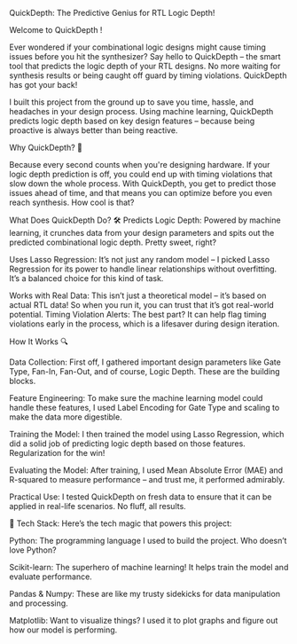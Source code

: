QuickDepth: The Predictive Genius for RTL Logic Depth!

Welcome to QuickDepth !

Ever wondered if your combinational logic designs might cause timing issues before you hit the synthesizer? Say hello to QuickDepth – the smart tool that predicts the logic depth of your RTL designs. No more waiting for synthesis results or being caught off guard by timing violations. QuickDepth has got your back!

I built this project from the ground up to save you time, hassle, and headaches in your design process. Using machine learning, QuickDepth predicts logic depth based on key design features – because being proactive is always better than being reactive.

Why QuickDepth? 🤔

Because every second counts when you're designing hardware. If your logic depth prediction is off, you could end up with timing violations that slow down the whole process. With QuickDepth, you get to predict those issues ahead of time, and that means you can optimize before you even reach synthesis. How cool is that?

What Does QuickDepth Do? 🛠️
Predicts Logic Depth: Powered by machine learning, it crunches data from your design parameters and spits out the predicted combinational logic depth. Pretty sweet, right?

Uses Lasso Regression: It’s not just any random model – I picked Lasso Regression for its power to handle linear relationships without overfitting. It’s a balanced choice for this kind of task.

Works with Real Data: This isn’t just a theoretical model – it’s based on actual RTL data! So when you run it, you can trust that it’s got real-world potential.
Timing Violation Alerts: The best part? It can help flag timing violations early in the process, which is a lifesaver during design iteration.

How It Works 🔍

Data Collection: First off, I gathered important design parameters like Gate Type, Fan-In, Fan-Out, and of course, Logic Depth. These are the building blocks.

Feature Engineering: To make sure the machine learning model could handle these features, I used Label Encoding for Gate Type and scaling to make the data more digestible.

Training the Model: I then trained the model using Lasso Regression, which did a solid job of predicting logic depth based on those features. Regularization for the win!

Evaluating the Model: After training, I used Mean Absolute Error (MAE) and R-squared to measure performance – and trust me, it performed admirably.

Practical Use: I tested QuickDepth on fresh data to ensure that it can be applied in real-life scenarios. No fluff, all results.


🔧 Tech Stack:
Here’s the tech magic that powers this project:

Python: The programming language I used to build the project. Who doesn’t love Python? 


Scikit-learn: The superhero of machine learning! It helps train the model and evaluate performance.

Pandas & Numpy: These are like my trusty sidekicks for data manipulation and processing. 

Matplotlib: Want to visualize things? I used it to plot graphs and figure out how our model is performing.
